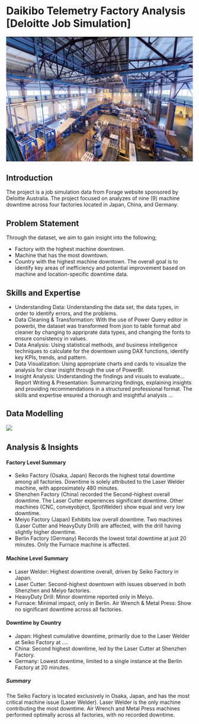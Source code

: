 # Daikibo Telemetry Factory Analysis [Deloitte Job Simulation]
![](Factory.jpg)

## Introduction 
The project is a job simulation data from Forage website sponsored by Deloitte Australia. The project focused on analyzes of nine (9) machine downtime across four factories located in Japan, China, and Germany. 

## Problem Statement
Through the dataset, we aim to gain insight into the following;
- Factory with the highest machine downtown.
- Machine that has the most downtown.
-  Country with the highest machine downtown.
The overall goal is to identify key areas of inefficiency and potential improvement based on machine and location-specific downtime data.

  ## Skills and Expertise
* Understanding Data: Understanding the data set, the data types, in order to identify errors, and the problems.
* Data Cleaning & Transformation: With the use of Power Query editor in powerbi, the dataset was transformed from json to table format abd cleaner by changing to appriprate data types, and changing the fonts to ensure consistency in values.
* Data Analysis: Using statistical methods, and business intelligence techniques to calculate for the downtown using DAX functions, identify key KPIs, trends, and pattern.
* Data Visualization: Using appropriate charts and cards to visualize the analysis for clear insight through the use of PowerBI.
* Insight Analysis: Understanding the findings and visuals to evaluate...
Report Writing & Presentation: Summarizing findings, explaining insights and providing recommendations in a structured professional format. The skills and expertise ensured a thorough and insightful analysis ...

## Data Modelling 
![](D-jobsim.JPG)

## Analysis & Insights
#### Factory Level Summary
* Seiko Factory (Osaka, Japan)
Records the highest total downtime among all factories. Downtime is solely attributed to the Laser Welder machine, with approximately 480 minutes.
* Shenzhen Factory (China) recorded the Second-highest overall downtime. The Laser Cutter experiences significant downtime.
Other machines (CNC, conveyobject, SpotWelder) show equal and very low downtime.
* Meiyo Factory (Japan) Exhibits low overall downtime. Two machines (Laser Cutter and HeavyDuty Drill) are affected, with the drill having slightly higher downtime.
* Berlin Factory (Germany)
Records the lowest total downtime at just 20 minutes.
Only the Furnace machine is affected.

#### Machine Level Summary
* Laser Welder: Highest downtime overall, driven by Seiko Factory in Japan.
* Laser Cutter: Second-highest downtown with issues observed in both Shenzhen and Meiyo factories.
* HeavyDuty Drill: Minor downtime reported only in Meiyo.
* Furnace: Minimal impact, only in Berlin.
Air Wrench & Metal Press: Show no significant downtime across all factories.

#### Downtime by Country
* Japan: Highest cumulative downtime, primarily due to the Laser Welder at Seiko Factory at ....
* China: Second highest downtime, led by the Laser Cutter at Shenzhen Factory.
* Germany: Lowest downtime, limited to a single instance at the Berlin Factory at 20 minutes. 

##### Summary
The Seiko Factory is located exclusively in Osaka, Japan, and has the most critical machine issue (Laser Welder).
Laser Welder is the only machine contributing the most downtime.
Air Wrench and Metal Press machines performed optimally across all factories, with no recorded downtime.
